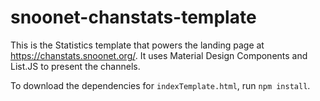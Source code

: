 snoonet-chanstats-template
=====

This is the Statistics template that powers the landing page at https://chanstats.snoonet.org/. It uses Material Design Components and List.JS to present the channels.

To download the dependencies for ```indexTemplate.html```, run ```npm install```.
